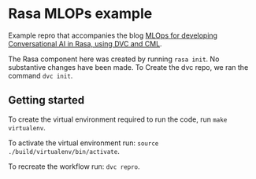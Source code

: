 # Rasa MLOPs example

Example repro that accompanies the blog [MLOps for developing Conversational AI in Rasa, using DVC and CML](https://medium.com/mantisnlp/mlops-for-conversational-ai-with-rasa-dvc-and-cml-part-i-beec756e8e7f).

The Rasa component here was created by running `rasa init`. No substantive changes have been made.
To Create the dvc repo, we ran the command `dvc init`.

## Getting started

To create the virtual environment required to run the code, run `make virtualenv`.

To activate the virtual environment run: `source ./build/virtualenv/bin/activate`.

To recreate the workflow run: `dvc repro`.

